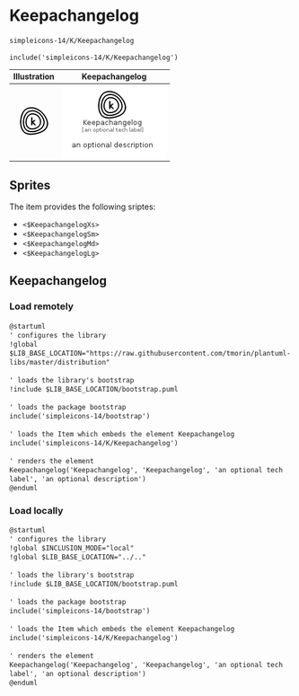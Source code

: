 # Keepachangelog


```text
simpleicons-14/K/Keepachangelog
```

```text
include('simpleicons-14/K/Keepachangelog')
```



| Illustration | Keepachangelog |
| :---: | :---: |
| ![illustration for Illustration](../../simpleicons-14/K/Keepachangelog.png) | ![illustration for Keepachangelog](../../simpleicons-14/K/Keepachangelog.Local.png) |



## Sprites
The item provides the following sriptes:

- `<$KeepachangelogXs>`
- `<$KeepachangelogSm>`
- `<$KeepachangelogMd>`
- `<$KeepachangelogLg>`





## Keepachangelog

### Load remotely
```plantuml
@startuml
' configures the library
!global $LIB_BASE_LOCATION="https://raw.githubusercontent.com/tmorin/plantuml-libs/master/distribution"

' loads the library's bootstrap
!include $LIB_BASE_LOCATION/bootstrap.puml

' loads the package bootstrap
include('simpleicons-14/bootstrap')

' loads the Item which embeds the element Keepachangelog
include('simpleicons-14/K/Keepachangelog')

' renders the element
Keepachangelog('Keepachangelog', 'Keepachangelog', 'an optional tech label', 'an optional description')
@enduml
```

### Load locally
```plantuml
@startuml
' configures the library
!global $INCLUSION_MODE="local"
!global $LIB_BASE_LOCATION="../.."

' loads the library's bootstrap
!include $LIB_BASE_LOCATION/bootstrap.puml

' loads the package bootstrap
include('simpleicons-14/bootstrap')

' loads the Item which embeds the element Keepachangelog
include('simpleicons-14/K/Keepachangelog')

' renders the element
Keepachangelog('Keepachangelog', 'Keepachangelog', 'an optional tech label', 'an optional description')
@enduml
```


